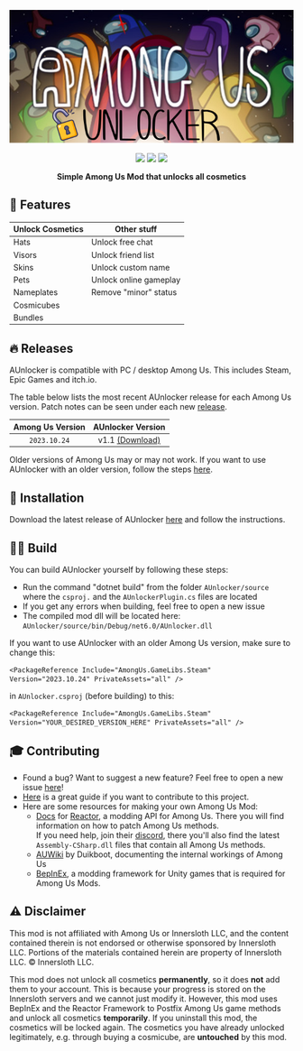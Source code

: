 <p align="center">
  <img src="./icon.png">
</p>

<p align="center">
  <img src="https://img.shields.io/badge/Made%20with-C%23-1f425f.svg?style=plastic&logo=csharp&color=000000&labelColor=A200FF">
  <img src="https://img.shields.io/badge/license-GPL-brightgreen.svg?style=plastic&logo=GNU&label=License">
  <img src="https://img.shields.io/badge/Reactor-blue.svg?style=plastic&logo=React&color=000000&label=Using">
</p>

<p align="center">
<b>Simple Among Us Mod that unlocks all cosmetics</b>


## 🎉 Features

| Unlock Cosmetics | Other stuff            |
|------------------|------------------------|
| Hats             | Unlock free chat       |
| Visors           | Unlock friend list     |
| Skins            | Unlock custom name     |
| Pets             | Unlock online gameplay |
| Nameplates       | Remove "minor" status  |
| Cosmicubes       |                        |
| Bundles          |                        |

## 🔥 Releases
AUnlocker is compatible with PC / desktop Among Us. This includes Steam, Epic Games and itch.io.

The table below lists the most recent AUnlocker release for each Among Us version. Patch notes can be seen under each new [release](https://github.com/kk-dev7/AUnlocker/releases).

| Among Us Version | AUnlocker Version |
|:-:|:-:|
| `2023.10.24`       | v1.1 [(Download)](https://github.com/kk-dev7/AUnlocker/releases/tag/v1.1) |


Older versions of Among Us may or may not work. If you want to use AUnlocker with an older version, follow the steps [here](https://github.com/kk-dev7/AUnlocker#%EF%B8%8F-build).

## 💾 Installation
Download the latest release of AUnlocker [here](https://github.com/kk-dev7/AUnlocker/releases) and follow the instructions.

## 👷‍♂️ Build
You can build AUnlocker yourself by following these steps:
- Run the command "dotnet build" from the folder `AUnlocker/source` where the `csproj.` and the `AUnlockerPlugin.cs` files are located
- If you get any errors when building, feel free to open a new issue
- The compiled mod dll will be located here: `AUnlocker/source/bin/Debug/net6.0/AUnlocker.dll`

If you want to use AUnlocker with an older Among Us version, make sure to change this: 
```
<PackageReference Include="AmongUs.GameLibs.Steam" Version="2023.10.24" PrivateAssets="all" />
``` 
in `AUnlocker.csproj` (before building) to this: 
```
<PackageReference Include="AmongUs.GameLibs.Steam" Version="YOUR_DESIRED_VERSION_HERE" PrivateAssets="all" />
```

## 🎓 Contributing
- Found a bug? Want to suggest a new feature? Feel free to open a new issue [here](https://github.com/kk-dev7/AUnlocker/issues/new)!
- [Here](https://docs.github.com/en/get-started/quickstart/contributing-to-projects) is a great guide if you want to contribute to this project. 
- Here are some resources for making your own Among Us Mod:
  - [Docs](https://docs.reactor.gg) for [Reactor](https://github.com/NuclearPowered/Reactor), a modding API for Among Us. There you will find information on how to patch Among Us methods. \
  If you need help, join their [discord](https://reactor.gg/discord), there you'll also find the latest `Assembly-CSharp.dll` files that contain all Among Us methods.
  - [AUWiki](https://auwiki.duikbo.at/) by Duikboot, documenting the internal workings of Among Us
  - [BepInEx](https://builds.bepinex.dev/projects/bepinex_be), a modding framework for Unity games that is required for Among Us Mods.

## ⚠️ Disclaimer
This mod is not affiliated with Among Us or Innersloth LLC, and the content contained therein is not endorsed or otherwise sponsored by Innersloth LLC. Portions of the materials contained herein are property of Innersloth LLC. © Innersloth LLC.

This mod does not unlock all cosmetics **permanently**, so it does **not** add them to your account. This is because your progress is stored on the Innersloth servers and we cannot just modify it. However, this mod uses BepInEx and the Reactor Framework to Postfix Among Us game methods and unlock all cosmetics **temporarily**. If you uninstall this mod, the cosmetics will be locked again. The cosmetics you have already unlocked legitimately, e.g. through buying a cosmicube, are **untouched** by this mod.
